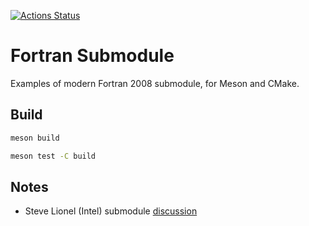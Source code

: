 [![Actions Status](https://github.com/scivision/fortran-submodule/workflows/ci/badge.svg)](https://github.com/scivision/fortran-submodule/actions)

# Fortran Submodule

Examples of modern Fortran 2008 submodule, for Meson and CMake.


## Build

```sh
meson build

meson test -C build
```

## Notes

* Steve Lionel (Intel) submodule [discussion](https://software.intel.com/en-us/blogs/2015/07/07/doctor-fortran-in-we-all-live-in-a-yellow-submodule)
